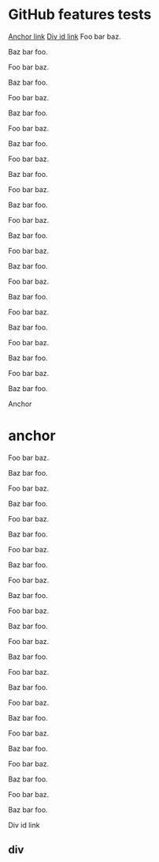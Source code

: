 # GitHub features tests

<a href="#anchor-link">Anchor link</a>
<a href="#div-id-link">Div id link</a>
Foo bar baz.

Baz bar foo.

Foo bar baz.

Baz bar foo.

Foo bar baz.

Baz bar foo.

Foo bar baz.

Baz bar foo.

Foo bar baz.

Baz bar foo.

Foo bar baz.

Baz bar foo.

Foo bar baz.

Baz bar foo.

Foo bar baz.

Baz bar foo.

Foo bar baz.

Baz bar foo.

Foo bar baz.

Baz bar foo.

Foo bar baz.

Baz bar foo.

Foo bar baz.

Baz bar foo.


<a name="anchor-link">Anchor</a>
# anchor

Foo bar baz.

Baz bar foo.

Foo bar baz.

Baz bar foo.

Foo bar baz.

Baz bar foo.

Foo bar baz.

Baz bar foo.

Foo bar baz.

Baz bar foo.

Foo bar baz.

Baz bar foo.

Foo bar baz.

Baz bar foo.

Foo bar baz.

Baz bar foo.

Foo bar baz.

Baz bar foo.

Foo bar baz.

Baz bar foo.

Foo bar baz.

Baz bar foo.

Foo bar baz.

Baz bar foo.

<div id="div-id-link">Div id link</div>

## div

</div>
